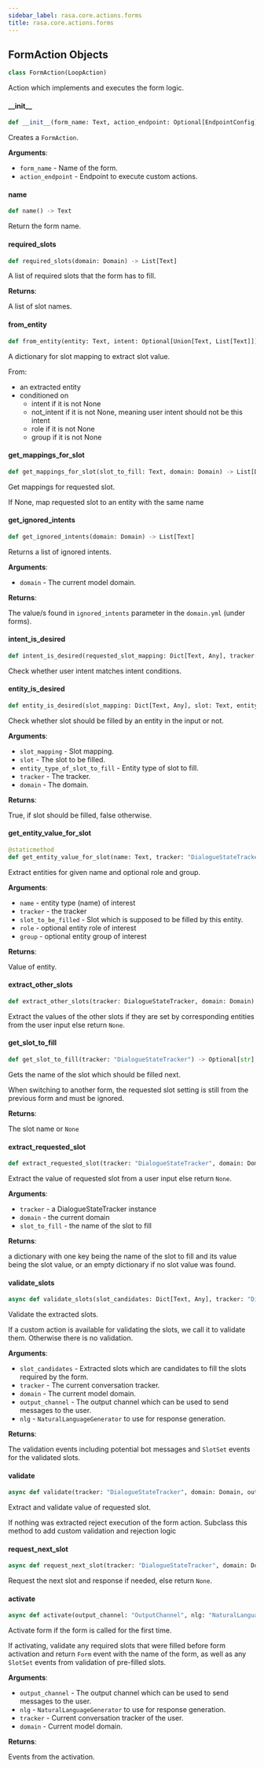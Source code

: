 ```yaml
---
sidebar_label: rasa.core.actions.forms
title: rasa.core.actions.forms
---
```

## FormAction Objects

```python
class FormAction(LoopAction)
```

Action which implements and executes the form logic.

#### \_\_init\_\_

```python
def __init__(form_name: Text, action_endpoint: Optional[EndpointConfig]) -> None
```

Creates a `FormAction`.

**Arguments**:

- `form_name` - Name of the form.
- `action_endpoint` - Endpoint to execute custom actions.

#### name

```python
def name() -> Text
```

Return the form name.

#### required\_slots

```python
def required_slots(domain: Domain) -> List[Text]
```

A list of required slots that the form has to fill.

**Returns**:

  A list of slot names.

#### from\_entity

```python
def from_entity(entity: Text, intent: Optional[Union[Text, List[Text]]] = None, not_intent: Optional[Union[Text, List[Text]]] = None, role: Optional[Text] = None, group: Optional[Text] = None) -> Dict[Text, Any]
```

A dictionary for slot mapping to extract slot value.

From:
- an extracted entity
- conditioned on
    - intent if it is not None
    - not_intent if it is not None,
        meaning user intent should not be this intent
    - role if it is not None
    - group if it is not None

#### get\_mappings\_for\_slot

```python
def get_mappings_for_slot(slot_to_fill: Text, domain: Domain) -> List[Dict[Text, Any]]
```

Get mappings for requested slot.

If None, map requested slot to an entity with the same name

#### get\_ignored\_intents

```python
def get_ignored_intents(domain: Domain) -> List[Text]
```

Returns a list of ignored intents.

**Arguments**:

- `domain` - The current model domain.
  

**Returns**:

  The value/s found in `ignored_intents` parameter in the `domain.yml`
  (under forms).

#### intent\_is\_desired

```python
def intent_is_desired(requested_slot_mapping: Dict[Text, Any], tracker: "DialogueStateTracker", domain: Domain) -> bool
```

Check whether user intent matches intent conditions.

#### entity\_is\_desired

```python
def entity_is_desired(slot_mapping: Dict[Text, Any], slot: Text, entity_type_of_slot_to_fill: Optional[Text], tracker: DialogueStateTracker, domain: Domain) -> bool
```

Check whether slot should be filled by an entity in the input or not.

**Arguments**:

- `slot_mapping` - Slot mapping.
- `slot` - The slot to be filled.
- `entity_type_of_slot_to_fill` - Entity type of slot to fill.
- `tracker` - The tracker.
- `domain` - The domain.
  

**Returns**:

  True, if slot should be filled, false otherwise.

#### get\_entity\_value\_for\_slot

```python
@staticmethod
def get_entity_value_for_slot(name: Text, tracker: "DialogueStateTracker", slot_to_be_filled: Text, role: Optional[Text] = None, group: Optional[Text] = None) -> Any
```

Extract entities for given name and optional role and group.

**Arguments**:

- `name` - entity type (name) of interest
- `tracker` - the tracker
- `slot_to_be_filled` - Slot which is supposed to be filled by this entity.
- `role` - optional entity role of interest
- `group` - optional entity group of interest
  

**Returns**:

  Value of entity.

#### extract\_other\_slots

```python
def extract_other_slots(tracker: DialogueStateTracker, domain: Domain) -> Dict[Text, Any]
```

Extract the values of the other slots
if they are set by corresponding entities from the user input
else return `None`.

#### get\_slot\_to\_fill

```python
def get_slot_to_fill(tracker: "DialogueStateTracker") -> Optional[str]
```

Gets the name of the slot which should be filled next.

When switching to another form, the requested slot setting is still from the
previous form and must be ignored.

**Returns**:

  The slot name or `None`

#### extract\_requested\_slot

```python
def extract_requested_slot(tracker: "DialogueStateTracker", domain: Domain, slot_to_fill: Text) -> Dict[Text, Any]
```

Extract the value of requested slot from a user input else return `None`.

**Arguments**:

- `tracker` - a DialogueStateTracker instance
- `domain` - the current domain
- `slot_to_fill` - the name of the slot to fill
  

**Returns**:

  a dictionary with one key being the name of the slot to fill
  and its value being the slot value, or an empty dictionary
  if no slot value was found.

#### validate\_slots

```python
async def validate_slots(slot_candidates: Dict[Text, Any], tracker: "DialogueStateTracker", domain: Domain, output_channel: OutputChannel, nlg: NaturalLanguageGenerator) -> List[Union[SlotSet, Event]]
```

Validate the extracted slots.

If a custom action is available for validating the slots, we call it to validate
them. Otherwise there is no validation.

**Arguments**:

- `slot_candidates` - Extracted slots which are candidates to fill the slots
  required by the form.
- `tracker` - The current conversation tracker.
- `domain` - The current model domain.
- `output_channel` - The output channel which can be used to send messages
  to the user.
- `nlg` - `NaturalLanguageGenerator` to use for response generation.
  

**Returns**:

  The validation events including potential bot messages and `SlotSet` events
  for the validated slots.

#### validate

```python
async def validate(tracker: "DialogueStateTracker", domain: Domain, output_channel: OutputChannel, nlg: NaturalLanguageGenerator) -> List[Union[SlotSet, Event]]
```

Extract and validate value of requested slot.

If nothing was extracted reject execution of the form action.
Subclass this method to add custom validation and rejection logic

#### request\_next\_slot

```python
async def request_next_slot(tracker: "DialogueStateTracker", domain: Domain, output_channel: OutputChannel, nlg: NaturalLanguageGenerator, events_so_far: List[Event]) -> List[Union[SlotSet, Event]]
```

Request the next slot and response if needed, else return `None`.

#### activate

```python
async def activate(output_channel: "OutputChannel", nlg: "NaturalLanguageGenerator", tracker: "DialogueStateTracker", domain: "Domain") -> List[Event]
```

Activate form if the form is called for the first time.

If activating, validate any required slots that were filled before
form activation and return `Form` event with the name of the form, as well
as any `SlotSet` events from validation of pre-filled slots.

**Arguments**:

- `output_channel` - The output channel which can be used to send messages
  to the user.
- `nlg` - `NaturalLanguageGenerator` to use for response generation.
- `tracker` - Current conversation tracker of the user.
- `domain` - Current model domain.
  

**Returns**:

  Events from the activation.

